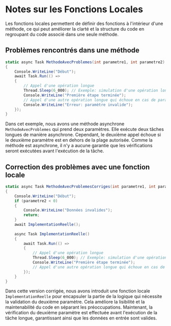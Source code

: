 # Notes sur les Fonctions Locales

Les fonctions locales permettent de définir des fonctions à l'intérieur d'une méthode, ce qui peut améliorer la clarté et la structure du code en regroupant du code associé dans une seule méthode.

## Problèmes rencontrés dans une méthode

```csharp
static async Task MethodeAvecProblemes(int parametre1, int parametre2)
{
    Console.WriteLine("Début");
    await Task.Run(() =>
    {
        // Appel d'une opération longue
        Thread.Sleep(6_000); // Exemple: simulation d'une opération longue de 6 secondes
        Console.WriteLine("Première étape terminée");
        // Appel d'une autre opération longue qui échoue en cas de paramètre hors limite
        Console.WriteLine("Erreur: paramètre invalide");
    });
}
```

Dans cet exemple, nous avons une méthode asynchrone `MethodeAvecProblemes` qui prend deux paramètres. Elle exécute deux tâches longues de manière asynchrone. Cependant, le deuxième appel échoue si le deuxième paramètre est en dehors de la plage autorisée. Comme la méthode est asynchrone, il n'y a aucune garantie que les vérifications seront exécutées avant l'exécution de la tâche.

## Correction des problèmes avec une fonction locale

```csharp
static async Task MethodeAvecProblemesCorriges(int parametre1, int parametre2)
{
    Console.WriteLine("Début");
    if (parametre2 < 0)
    {
        Console.WriteLine("Données invalides");
        return;
    }
    await ImplementationReelle();
    
    async Task ImplementationReelle()
    {
        await Task.Run(() =>
        {
            // Appel d'une opération longue
            Thread.Sleep(6_000); // Exemple: simulation d'une opération longue de 6 secondes
            Console.WriteLine("Première étape terminée");
            // Appel d'une autre opération longue qui échoue en cas de paramètre hors limite
        });
    }
}
```

Dans cette version corrigée, nous avons introduit une fonction locale `ImplementationReelle` pour encapsuler la partie de la logique qui nécessite la validation du deuxième paramètre. Cela améliore la lisibilité et la maintenabilité du code en séparant les préoccupations. Maintenant, la vérification du deuxième paramètre est effectuée avant l'exécution de la tâche longue, garantissant ainsi que les données en entrée sont valides.